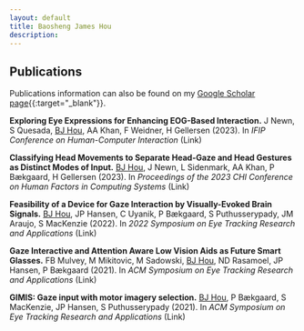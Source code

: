 ```yaml
---
layout: default
title: Baosheng James Hou
description: 
---
```


## Publications

Publications information can also be found on my [Google Scholar page](https://scholar.google.com/citations?user=hwPzzQcAAAAJ&hl=en){{:target="_blank"}}.


**Exploring Eye Expressions for Enhancing EOG-Based Interaction.**
<span class="indentLeft">J Newn, S Quesada, <u>BJ Hou</u>, AA Khan, F Weidner, H Gellersen (2023). In _IFIP Conference on Human-Computer Interaction_ (Link)</span>

**Classifying Head Movements to Separate Head-Gaze and Head Gestures as Distinct Modes of Input.**
<u>BJ Hou</u>, J Newn, L Sidenmark, AA Khan, P B&aelig;kgaard, H Gellersen (2023). In _Proceedings of the 2023 CHI Conference on Human Factors in Computing Systems_ (Link)

**Feasibility of a Device for Gaze Interaction by Visually-Evoked Brain Signals.**
<u>BJ Hou</u>, JP Hansen, C Uyanik, P B&aelig;kgaard, S Puthusserypady, JM Araujo, S MacKenzie (2022). In _2022 Symposium on Eye Tracking Research and Applications_ (Link)

**Gaze Interactive and Attention Aware Low Vision Aids as Future Smart Glasses.**
FB Mulvey, M Mikitovic, M Sadowski, <u>BJ Hou</u>, ND Rasamoel, JP Hansen, P B&aelig;kgaard (2021). In _ACM Symposium on Eye Tracking Research and Applications_ (Link)

**GIMIS: Gaze input with motor imagery selection.**
<u>BJ Hou</u>, P B&aelig;kgaard, S MacKenzie, JP Hansen, S Puthusserypady (2021). In _ACM Symposium on Eye Tracking Research and Applications_ (Link)

<!-- [back](./) -->
